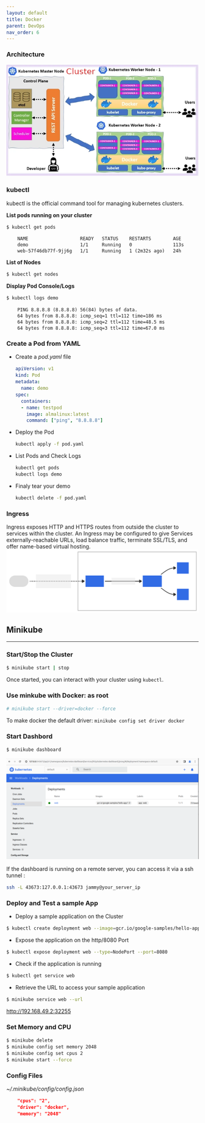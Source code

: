 ```yaml
---
layout: default
title: Docker
parent: DevOps
nav_order: 6
---
```



### Architecture
![art](/docs/images/kubernetes-cluster-architecture.webp)

### kubectl
kubectl is the official command tool for managing kubernetes clusters.

**List pods running on your cluster**
~~~sh 
$ kubectl get pods 
~~~

~~~log
	NAME                   READY   STATUS    RESTARTS        AGE
	demo                   1/1     Running   0               113s
	web-57f46db77f-9jj6g   1/1     Running   1 (2m32s ago)   24h
~~~

**List of Nodes**
~~~sh
$ kubectl get nodes
~~~

**Display Pod Console/Logs**
~~~sh
$ kubectl logs demo
~~~

~~~log
	PING 8.8.8.8 (8.8.8.8) 56(84) bytes of data.
	64 bytes from 8.8.8.8: icmp_seq=1 ttl=112 time=186 ms
	64 bytes from 8.8.8.8: icmp_seq=2 ttl=112 time=48.5 ms
	64 bytes from 8.8.8.8: icmp_seq=3 ttl=112 time=67.0 ms
~~~


### Create a Pod from YAML
- Create a *pod.yaml* file  

  ~~~yaml
  apiVersion: v1
  kind: Pod
  metadata:
	name: demo
  spec:
	containers:
	- name: testpod
	  image: almalinux:latest
	  command: ["ping", "8.8.8.8"]
  ~~~

- Deploy the Pod
  ~~~sh
  kubectl apply -f pod.yaml
  ~~~
- List Pods and Check Logs
  ~~~bash
  kubectl get pods
  kubectl logs demo
  ~~~
- Finaly tear your demo 
  ~~~sh
  kubectl delete -f pod.yaml
  ~~~

### Ingress
Ingress exposes HTTP and HTTPS routes from outside the cluster to services within the cluster. An Ingress may be configured to give Services externally-reachable URLs, load balance traffic, terminate SSL/TLS, and offer name-based virtual hosting.
![ingress](/docs/images/kubernetes-ingress.svg)



## Minikube
--------------------------------

### Start/Stop the Cluster
~~~sh
$ minikube start | stop
~~~
Once started, you can interact with your cluster using ``kubectl``.

### Use minkube with Docker: as root
~~~sh
# minikube start --driver=docker --force
~~~

To make docker the default driver: ``minikube config set driver docker``

### Start Dashbord
~~~sh
$ minikube dashboard
~~~

![dashboard](/docs/images/kubernetes-dashboard.png)

If the dashboard is running on a remote server, you can access it via a ssh tunnel :
~~~sh
ssh -L 43673:127.0.0.1:43673 jammy@your_server_ip
~~~

### Deploy and Test a sample App
- Deploy a sample application on the Cluster  
~~~sh
$ kubectl create deployment web --image=gcr.io/google-samples/hello-app:1.0
~~~

- Expose the application on the http/8080  Port
~~~sh
$ kubectl expose deployment web --type=NodePort --port=8080
~~~

- Check if the application is running
~~~sh
$ kubectl get service web
~~~

- Retrieve the URL to access your sample application
~~~sh
$ minikube service web --url
~~~
  <a>http://192.168.49.2:32255</a>

### Set Memory and CPU
~~~sh
$ minikube delete
$ minikube config set memory 2048
$ minikube config set cpus 2
$ minikube start --force
~~~

### Config Files
_~/.minikube/config/config.json_
~~~json
    "cpus": "2",
    "driver": "docker",
    "memory": "2048"
~~~

